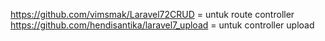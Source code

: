 https://github.com/vimsmak/Laravel72CRUD = untuk route controller
https://github.com/hendisantika/laravel7_upload = untuk controller upload

